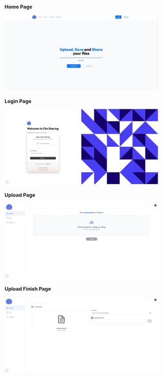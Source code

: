 ### **Home Page**
![Home Page](https://github.com/Casssin/file-sharing/blob/main/img/HomePage.png?raw=true)
### **Login Page**
![Login Page](https://github.com/Casssin/file-sharing/blob/main/img/loginpage.png?raw=true)
### **Upload Page**
![Upload Page](https://github.com/Casssin/file-sharing/blob/main/img/uploadpage.png?raw=true)
### **Upload Finish Page**
![Upload Finish Page](https://github.com/Casssin/file-sharing/blob/main/img/uploadfinish.png?raw=true)